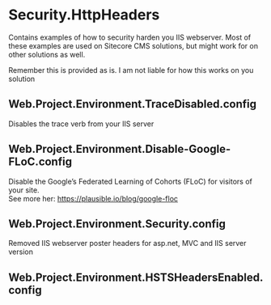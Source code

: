 Security.HttpHeaders
====================

Contains examples of how to security harden you IIS webserver. Most of these examples are used on Sitecore CMS solutions, but might work for on other solutions as well. 

Remember this is provided as is. I am not liable for how this works on you solution

Web.Project.Environment.TraceDisabled.config
--------------------------------------------
Disables the trace verb from your IIS server

Web.Project.Environment.Disable-Google-FLoC.config
--------------------------------------------------
Disable the Google’s Federated Learning of Cohorts (FLoC) for visitors of your site.  
See more her: https://plausible.io/blog/google-floc

Web.Project.Environment.Security.config	
-------------------------------------------------
Removed IIS webserver poster headers for asp.net, MVC and IIS server version

Web.Project.Environment.HSTSHeadersEnabled.config
-------------------------------------------------

